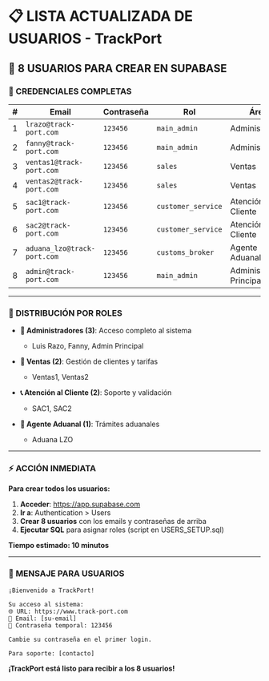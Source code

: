 # 📋 LISTA ACTUALIZADA DE USUARIOS - TrackPort

## 👥 **8 USUARIOS PARA CREAR EN SUPABASE**

### **🔐 CREDENCIALES COMPLETAS**

| # | Email | Contraseña | Rol | Área |
|---|--------|------------|-----|-------|
| 1 | `lrazo@track-port.com` | `123456` | `main_admin` | Administración |
| 2 | `fanny@track-port.com` | `123456` | `main_admin` | Administración |
| 3 | `ventas1@track-port.com` | `123456` | `sales` | Ventas |
| 4 | `ventas2@track-port.com` | `123456` | `sales` | Ventas |
| 5 | `sac1@track-port.com` | `123456` | `customer_service` | Atención al Cliente |
| 6 | `sac2@track-port.com` | `123456` | `customer_service` | Atención al Cliente |
| 7 | `aduana_lzo@track-port.com` | `123456` | `customs_broker` | Agente Aduanal |
| 8 | `admin@track-port.com` | `123456` | `main_admin` | Administración Principal |

---

### **🎯 DISTRIBUCIÓN POR ROLES**

- **👑 Administradores (3)**: Acceso completo al sistema
  - Luis Razo, Fanny, Admin Principal

- **💼 Ventas (2)**: Gestión de clientes y tarifas
  - Ventas1, Ventas2

- **📞 Atención al Cliente (2)**: Soporte y validación
  - SAC1, SAC2

- **🚢 Agente Aduanal (1)**: Trámites aduanales
  - Aduana LZO

---

### **⚡ ACCIÓN INMEDIATA**

**Para crear todos los usuarios:**

1. **Acceder**: https://app.supabase.com
2. **Ir a**: Authentication > Users
3. **Crear 8 usuarios** con los emails y contraseñas de arriba
4. **Ejecutar SQL** para asignar roles (script en USERS_SETUP.sql)

**Tiempo estimado: 10 minutos**

---

### **📱 MENSAJE PARA USUARIOS**

```
¡Bienvenido a TrackPort!

Su acceso al sistema:
🌐 URL: https://www.track-port.com
📧 Email: [su-email]
🔑 Contraseña temporal: 123456

Cambie su contraseña en el primer login.

Para soporte: [contacto]
```

**¡TrackPort está listo para recibir a los 8 usuarios!**